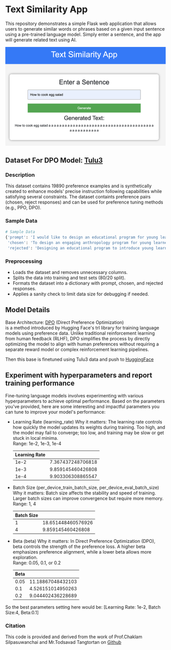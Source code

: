 # Text Similarity App

This repository demonstrates a simple Flask web application that allows users to generate similar words or phrases based on a given input sentence using a pre-trained language model. Simply enter a sentence, and the app will generate related text using AI.

![App Screenshot](pictures/app.png)

## Dataset For DPO Model: [Tulu3](https://huggingface.co/datasets/allenai/tulu-3-pref-personas-instruction-following?row=1)

### Description

This dataset contains 19890 preference examples and is synthetically created to enhance models' precise instruction following capabilities while satisfying several constraints. The dataset containts preference pairs (chosen, reject responses) and can be used for preference tuning methods (e.g., PPO, DPO).

### Sample Data

```python
# Sample Data
{'prompt': 'I would like to design an educational program for young learners at the community center that introduces them to the basics of anthropology in an engaging way. The program should include interactive activities and multimedia resources. Could you provide guidance on how to structure such a program, with at least 2 **key elements** highlighted? The response should be between 100 and 150 words, and please avoid using the words "lecture" and "textbook."',
 'chosen': 'To design an engaging anthropology program for young learners, focus on two key elements: interactive storytelling and hands-on activities. Begin with interactive storytelling sessions where children can explore different cultures through stories and legends. Use multimedia resources like videos and animations to bring these stories to life, making them relatable and exciting. \n\nFor hands-on activities, create cultural artifact workshops where children can craft simple replicas of historical tools or art using clay or other materials. This tactile experience helps them connect with ancient peoples\' daily lives. Additionally, organize a "cultural fair" where each session focuses on a different region\'s music, food, and traditions, encouraging students to participate in dances or prepare simple traditional dishes. Combining these elements will ensure the program is not only educational but also memorable and fun.',
 'rejected': 'Designing an educational program to introduce young learners to anthropology can be both exciting and enriching. Here\'s a structured approach to create an engaging program:\n\n1. **Theme-Based Modules**: Organize the curriculum into thematic modules such as "Discovering Cultures," "Human Evolution," "Traditions and Rituals," and "Languages and Communication." This thematic approach will help maintain focus and provide variety.\n\n2. **Interactive Workshops**: Begin each module with a hands-on workshop. For instance, in "Human Evolution," children could create their own timeline of human development using clay models. In "Discovering Cultures," they could participate in a role-playing activity where they simulate a day in the life of a child from another culture.\n\n3. **Storytelling Sessions**: Use storytelling to convey anthropological concepts. Share myths, legends, and tales from diverse cultures to highlight the importance of oral traditions. Invite storytellers or use audio-visual aids to make these sessions more immersive.\n\n4. **Multimedia Presentations**: Integrate videos, animations, and documentaries tailored for young audiences. Topics like ancient civilizations or the diversity of languages can be visually captivating and can help reinforce learning.\n\n5. **Cultural Art and Craft**: Incorporate art and craft sessions where children can recreate traditional art forms or make cultural artifacts. This could include making masks, weaving simple patterns, or designing henna tattoos, which can foster creativity and appreciation for cultural diversity.\n\n6. **Field Trips and Virtual Tours**: Organize visits to local museums or cultural sites. If physical trips are not feasible, use virtual reality experiences or online museum tours to explore historical sites and artifacts.\n\n7. **Interactive Games**: Develop simple games that teach anthropological concepts. For example, a matching game with global artifacts and their origins, or a scavenger hunt for finding cultural symbols around the community center.\n\n8. **Guest Speakers and Cultural Exchanges**: Invite anthropologists or community members from diverse backgrounds to share their experiences and insights. This can be a great way for children to ask questions and engage with real-world perspectives.\n\n9. **Reflection and Sharing Circles**: End each module with a discussion circle where learners share what they found most interesting or surprising. Encourage them to express their thoughts through drawings, short presentations, or group projects.\n\n10. **Resource Library**: Create a resource corner with engaging materials such as picture books, documentaries, and cultural artifacts that children can explore at their own pace during free time.\n\nBy combining these elements, the program will not only educate but also inspire curiosity and respect for the rich tapestry of human culture and history.'}
```

### Preprocessing

- Loads the dataset and removes unnecessary columns.
- Splits the data into training and test sets (80/20 split).
- Formats the dataset into a dictionary with prompt, chosen, and rejected responses.
- Applies a sanity check to limit data size for debugging if needed.

## Model Details

Base Architecture: [DPO](https://huggingface.co/docs/trl/main/en/dpo_trainer#trl.DPOConfig) (Direct Preference Optimization)  
is a method introduced by Hugging Face's trl library for training language models using preference data. Unlike traditional reinforcement learning from human feedback (RLHF), DPO simplifies the process by directly optimizing the model to align with human preferences without requiring a separate reward model or complex reinforcement learning pipelines.

Then this base is finetuned using Tulu3 data and push to [HuggingFace](https://huggingface.co/Voravit-124874/my_dpo_model)

## Experiment with hyperparameters and report training performance

Fine-tuning language models involves experimenting with various hyperparameters to achieve optimal performance. Based on the parameters you've provided, here are some interesting and impactful parameters you can tune to improve your model's performance:

- Learning Rate (learning_rate)
  Why it matters: The learning rate controls how quickly the model updates its weights during training. Too high, and the model may fail to converge; too low, and training may be slow or get stuck in local minima.  
   Range: 1e-2, 1e-3, 1e-4

  | Learning Rate |                   |
  | ------------- | ----------------- |
  | 1e-2          | 7.367437248706818 |
  | 1e-3          | 9.859145460426808 |
  | 1e-4          | 9.903306308865547 |

- Batch Size (per_device_train_batch_size, per_device_eval_batch_size)
  Why it matters: Batch size affects the stability and speed of training. Larger batch sizes can improve convergence but require more memory.  
   Range: 1, 4

  | Batch Size |                    |
  | ---------- | ------------------ |
  | 1          | 18.651448460576926 |
  | 4          | 9.859145460426808  |

<!-- - Gradient Accumulation Steps (gradient_accumulation_steps)
    Why it matters: This allows you to simulate a larger batch size by accumulating gradients over multiple steps before updating the model.
    Range: 2, 4, 8 -->

- Beta (beta)
  Why it matters: In Direct Preference Optimization (DPO), beta controls the strength of the preference loss. A higher beta emphasizes preference alignment, while a lower beta allows more exploration.  
   Range: 0.05, 0.1, or 0.2

  | Beta |                   |
  | ---- | ----------------- |
  | 0.05 | 11.18867048432103 |
  | 0.1  | 4.526151014950263 |
  | 0.2  | 9.044402436228689 |

So the best parameters setting here would be: [Learning Rate: 1e-2, Batch Size:4, Beta:0.1]

### Citation

This code is provided and derived from the work of Prof.Chaklam Silpasuwanchai and Mr.Todsavad Tangtortan on [Github](https://github.com/chaklam-silpasuwanchai/Python-fo-Natural-Language-Processing/blob/main/Code/07%20-%20Human%20Preferences/huggingface/04-DPO.ipynb)
